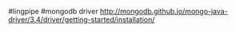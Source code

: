 #lingpipe
#mongodb driver
http://mongodb.github.io/mongo-java-driver/3.4/driver/getting-started/installation/